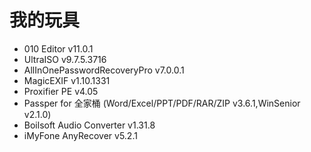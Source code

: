 # 我的玩具
* 010 Editor v11.0.1
* UltraISO v9.7.5.3716
* AllInOnePasswordRecoveryPro v7.0.0.1
* MagicEXIF v1.10.1331
* Proxifier PE v4.05
* Passper for 全家桶 (Word/Excel/PPT/PDF/RAR/ZIP v3.6.1,WinSenior v2.1.0)
* Boilsoft Audio Converter v1.31.8
* iMyFone AnyRecover v5.2.1
